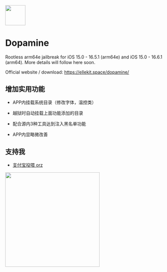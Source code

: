 <img src="https://github.com/opa334/Dopamine/assets/52459150/ed04dd3e-d879-456d-9aa3-d4ed44819c7e" width="64" />

# Dopamine

Rootless arm64e jailbreak for iOS 15.0 - 16.5.1 (arm64e) and iOS 15.0 - 16.6.1 (arm64). More details will follow here soon.

Official website / download: https://ellekit.space/dopamine/



## 增加实用功能

 - APP内挂载系统目录（修改字体，温控类）

 - 越狱时自动挂载上面功能添加的目录

 - 配合源内3种工具达到注入黑名单功能

 - APP内显略微改善




## 支持我

 - [支付宝投喂 orz](https://002599.xyz/touwei)

<img src="https://002599.xyz/touwei.png" width="300" />